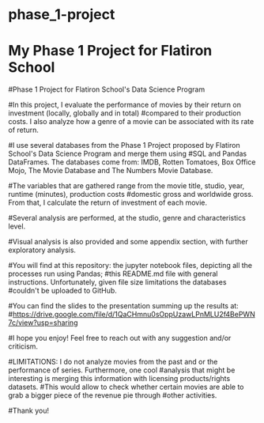 # phase_1-project
# My Phase 1 Project for Flatiron School
#Phase 1 Project for Flatiron School's Data Science Program

#In this project, I evaluate the performance of movies by their return on investment (locally, globally and in total)
#compared to their production costs. I also analyze how a genre of a movie can be associated with its rate of return.

#I use several databases from the Phase 1 Project proposed by Flatiron School's Data Science Program and merge them using
#SQL and Pandas DataFrames. The databases come from: IMDB, Rotten Tomatoes, Box Office Mojo, The Movie Database and The Numbers Movie Database.


#The variables that are gathered range from the movie title, studio, year, runtime (minutes), production costs
#domestic gross and worldwide gross. From that, I calculate the return of investment of each movie.

#Several analysis are performed, at the studio, genre and characteristics level.

#Visual analysis is also provided and some appendix section, with further exploratory analysis.

#You will find at this repository: the jupyter notebook files, depicting all the processes run using Pandas;
#this README.md file with general instructions. Unfortunately, given file size limitations the databases 
#couldn't be uploaded to GitHub.

#You can find the slides to the presentation summing up the results at:
#https://drive.google.com/file/d/1QaCHmnu0sOppUzawLPnMLU2f4BePWN7c/view?usp=sharing

#I hope you enjoy! Feel free to reach out with any suggestion and/or criticism.

#LIMITATIONS: I do not analyze movies from the past and or the performance of series. Furthermore, one cool
#analysis that might be interesting is merging this information with licensing products/rights datasets.
#This would allow to check whether certain movies are able to grab a bigger piece of the revenue pie through
#other activities.

#Thank you!

